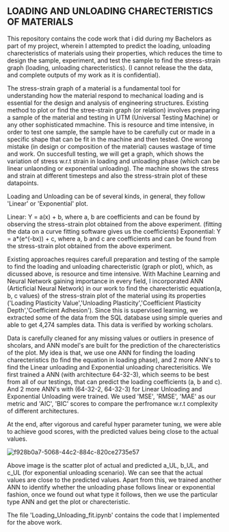 ## LOADING AND UNLOADING CHARECTERISTICS OF MATERIALS

This repository contains the code work that i did during my Bachelors as part of my project, wherein I attempted to predict the loading, unloading charecteristics of materials using their properties, which reduces the time to design the sample, experiment, and test the sample to find the stress-strain graph (loading, unloading charecteristics). (I cannot release the the data, and complete outputs of my work as it is confidential).

 The stress-strain graph of a material is a fundamental tool for understanding how the material respond to mechanical loading and is essential for the design and analysis of engineering structures. Existing method to plot or find the stree-strain graph (or relation) involves preparing a sample of the material and testing in UTM (Universal Testing Machine) or any other sophisticated mmachine. This is resource and time intensive, in order to test one sample, the sample have to be carefully cut or made in a specific shape that can be fit in the machine and then tested. One wrong mistake (in design or composition of the material) causes wastage of time and work. On succesfull testing, we will get a graph, which shows the variation of stress w.r.t strain in loading and unloading phase (which can be linear unlaonding or exponential unloading). The machine shows the stress and strain at different timesteps and also the stress-strain plot of these datapoints.

 Loading and Unloading can be of several kinds, in general, they follow 'Linear' or 'Exponential' plot.

 Linear: Y = a(x) + b, where a, b are coefficients and can be found by observing the stress-strain plot obtained from the above experiment. (fitting the data on a curve fitting software gives us the coefficients)
 Exponential: Y = a*(e^(-bx)) + c, where a, b and c are coefficients and can be found from the stress-strain plot obtained from the above experiment.

Existing approaches requires carefull preparation and testing of the sample to find the loading and unloading charecteristic (graph or plot), which, as dicussed above, is resource and time intensive. With Machine Learning and Neural Network gaining importance in every field, I incorporated ANN (Articficial Neural Network) in our work to find the charecteristic equation(a, b, c values) of the stress-strain plot of the material using its properties ('Loading Plasticity Value','Unloading Plasticity','Coefficient Plasticity Depth','Coefficient Adhesion'). Since this is supervised learning, we extracted some of the data from the SQL database using simple queries and able to get 4,274 samples data. This data is verified by working scholars. 

Data is carefully cleaned for any missing values or outliers in presence of shcolars, and ANN model's are built for the prediction of the charecteristics of the plot. My idea is that, we use one ANN for finding the loading charecteristics (to find the equation in loading phase), and 2 more ANN's to find the Linear unloading and Exponential unloading charecterisitics. We first trained a ANN (with architecture 64-32-3), which seems to be best from all of our testings, that can predict the loading coefficients (a, b and c). And 2 more ANN's with (64-32-2, 64-32-3) for Linear Unloading and Exponential Unloading were trained. We used 'MSE', 'RMSE', 'MAE' as our metric and 'AIC', 'BIC' scores to compare the perfromance w.r.t complexity of different architectures.

At the end, after vigorous and careful hyper parameter tuning, we were able to achieve good scores, with the predicted values being close to the actual values.


![f928b0a7-5068-44c2-884c-820ce2735e57](https://github.com/pbt12/BTP-1-Prediction-of-Loading-and-Unloading-Charecteristics-/assets/74967927/04784127-447d-4651-af5b-4792a1e5a2d0)

Above image is the scatter plot of actual and predicted a_UL, b_UL, and c_UL (for exponential unloading scenario). We can see that the actual values are close to the predicted values. Apart from this, we trained another ANN to identify whether the unloading phase follows linear or exponential fashion, once we found out what type it follows, then we use the particular type ANN and get the plot or charecteristic.



The file 'Loading_Unloading_fit.ipynb' contains the code that I implemented for the above work.





